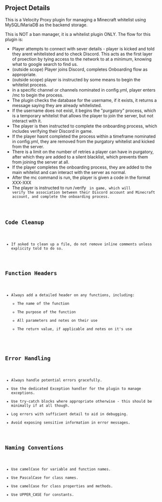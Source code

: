 ## Project Details
This is a Velocity Proxy plugin for managing a Minecraft whitelist using MySQL/MariaDB as the backend storage.

This is NOT a ban manager, it is a whitelist plugin ONLY. 
The flow for this plugin is:
- Player attempts to connect with sever details - player is kicked and told they arent whitelisted and to check Discord. This acts as the first layer of proection by tying access to the network to at a minimum, knowing what to google search to find us. 
- (outside scope) Player joins Discord, completes Onboarding flow as appropriate.
- (outside scope) player is instructed by some means to begin the whitelist process.
- in a specific channel or channels nominated in config.yml, player enters /mc <minecraft username> to begin the process.
- The plugin checks the database for the username, if it exists, it returns a message saying they are already whitelisted. 
- If the username does not exist, it begins the "purgatory" process, which is a temporary whitelist that allows the player to join the server, but not interact with it.
- The player is then instructed to complete the onboarding process, which includes verifying their Discord in game. 
- If the player hasnt completed the process within a timeframe nominated in config.yml, they are removed from the purgatory whitelist and kicked from the server. 
- There is a limit on the number of retries a player can have in purgatory, after which they are added to a silent blacklist, which prevents them from joining the server at all.
- If the player completes the onboarding process, they are added to the main whitelist and can interact with the server as normal. 
- After the mc command is run, the player is given a code in the format XXX-XXX
- The player is instructed to run /verify <code> in game, which will verify the association between their Discord account and Minecraft account, and complete the onboarding process.



 ## Code Cleanup
- If asked to clean up a file, do not remove inline comments unless explicity told to do so.

## Function Headers
- Always add a detailed header on any functions, including:
    - The name of the function
    - The purpose of the function
    - All parameters and notes on their use
    - The return value, if applicable and notes on it's use

## Error Handling
- Always handle potential errors gracefully.
- Use the dedicated Exception handler for the plugin to manage exceptions.
- Use try-catch blocks where appropriate otherwise - this should be minimally if at all though. 
- Log errors with sufficient detail to aid in debugging.
- Avoid exposing sensitive information in error messages.

## Naming Conventions
- Use camelCase for variable and function names.
- Use PascalCase for class names.
- Use camelCase for class properties and methods.
- Use UPPER_CASE for constants.